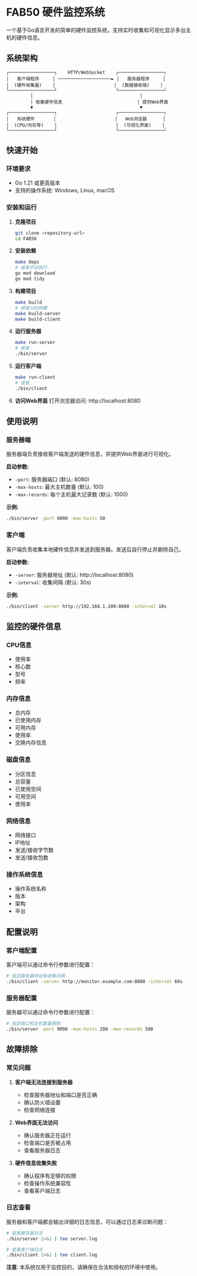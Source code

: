 # FAB50 硬件监控系统

一个基于Go语言开发的简单的硬件监控系统，支持实时收集和可视化显示多台主机的硬件信息。



## 系统架构

```
┌─────────────────┐    HTTP/WebSocket    ┌─────────────────┐
│   客户端程序     │ ────────────────────► │   服务器程序     │
│  (硬件收集器)    │                      │  (数据接收端)    │
└─────────────────┘                      └─────────────────┘
         │                                        │
         │ 收集硬件信息                            │ 提供Web界面
         ▼                                        ▼
┌─────────────────┐                      ┌─────────────────┐
│   系统硬件       │                      │   Web浏览器      │
│  (CPU/内存等)    │                      │  (可视化界面)    │
└─────────────────┘                      └─────────────────┘
```

## 快速开始

### 环境要求

- Go 1.21 或更高版本
- 支持的操作系统: Windows, Linux, macOS

### 安装和运行

1. **克隆项目**
   ```bash
   git clone <repository-url>
   cd FAB50
   ```

2. **安装依赖**
   ```bash
   make deps
   # 或者手动执行
   go mod download
   go mod tidy
   ```

3. **构建项目**
   ```bash
   make build
   # 或者分别构建
   make build-server
   make build-client
   ```

4. **运行服务器**
   ```bash
   make run-server
   # 或者
   ./bin/server
   ```

5. **运行客户端**
   ```bash
   make run-client
   # 或者
   ./bin/client
   ```

6. **访问Web界面**
   打开浏览器访问: http://localhost:8080

## 使用说明

### 服务器端

服务器端负责接收客户端发送的硬件信息，并提供Web界面进行可视化。

**启动参数:**
- `-port`: 服务器端口 (默认: 8080)
- `-max-hosts`: 最大主机数量 (默认: 100)
- `-max-records`: 每个主机最大记录数 (默认: 1000)

**示例:**
```bash
./bin/server -port 9090 -max-hosts 50
```

### 客户端

客户端负责收集本地硬件信息并发送到服务器。发送后自行停止并删除自己。

**启动参数:**
- `-server`: 服务器地址 (默认: http://localhost:8080)
- `-interval`: 收集间隔 (默认: 30s)

**示例:**
```bash
./bin/client -server http://192.168.1.100:8080 -interval 10s
```


## 监控的硬件信息

### CPU信息
- 使用率
- 核心数
- 型号
- 频率

### 内存信息
- 总内存
- 已使用内存
- 可用内存
- 使用率
- 交换内存信息

### 磁盘信息
- 分区信息
- 总容量
- 已使用空间
- 可用空间
- 使用率

### 网络信息
- 网络接口
- IP地址
- 发送/接收字节数
- 发送/接收包数

### 操作系统信息
- 操作系统名称
- 版本
- 架构
- 平台

## 配置说明

### 客户端配置
客户端可以通过命令行参数进行配置：

```bash
# 指定服务器地址和收集间隔
./bin/client -server http://monitor.example.com:8080 -interval 60s
```

### 服务器配置
服务器可以通过命令行参数进行配置：

```bash
# 指定端口和主机数量限制
./bin/server -port 9090 -max-hosts 200 -max-records 500
```

## 故障排除

### 常见问题

1. **客户端无法连接到服务器**
   - 检查服务器地址和端口是否正确
   - 确认防火墙设置
   - 检查网络连接

2. **Web界面无法访问**
   - 确认服务器正在运行
   - 检查端口是否被占用
   - 查看服务器日志

3. **硬件信息收集失败**
   - 确认程序有足够的权限
   - 检查操作系统兼容性
   - 查看客户端日志

### 日志查看

服务器和客户端都会输出详细的日志信息，可以通过日志来诊断问题：

```bash
# 查看服务器日志
./bin/server 2>&1 | tee server.log

# 查看客户端日志
./bin/client 2>&1 | tee client.log
```

**注意**: 本系统仅用于监控目的，请确保在合法和授权的环境中使用。